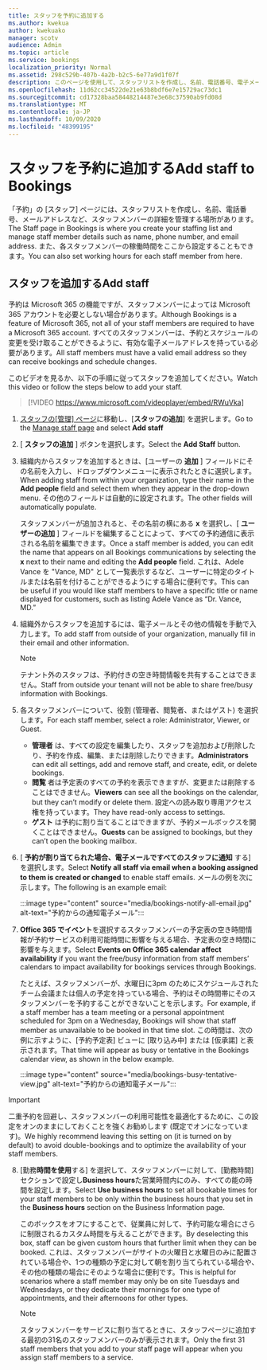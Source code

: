 ```yaml
---
title: スタッフを予約に追加する
ms.author: kwekua
author: kwekuako
manager: scotv
audience: Admin
ms.topic: article
ms.service: bookings
localization_priority: Normal
ms.assetid: 298c529b-407b-4a2b-b2c5-6e77a9d1f07f
description: このページを使用して、スタッフリストを作成し、名前、電話番号、電子メールアドレスなど、スタッフメンバーの詳細を管理します。
ms.openlocfilehash: 11d62cc34522de21e63b8bdf6e7e15729ac73dc1
ms.sourcegitcommit: cd17328baa58448214487e3e68c37590ab9fd08d
ms.translationtype: MT
ms.contentlocale: ja-JP
ms.lasthandoff: 10/09/2020
ms.locfileid: "48399195"
---
```

# <a name="add-staff-to-bookings"></a><span data-ttu-id="a0e1d-103">スタッフを予約に追加する</span><span class="sxs-lookup"><span data-stu-id="a0e1d-103">Add staff to Bookings</span></span>

<span data-ttu-id="a0e1d-104">「予約」の [スタッフ] ページには、スタッフリストを作成し、名前、電話番号、メールアドレスなど、スタッフメンバーの詳細を管理する場所があります。</span><span class="sxs-lookup"><span data-stu-id="a0e1d-104">The Staff page in Bookings is where you create your staffing list and manage staff member details such as name, phone number, and email address.</span></span> <span data-ttu-id="a0e1d-105">また、各スタッフメンバーの稼働時間をここから設定することもできます。</span><span class="sxs-lookup"><span data-stu-id="a0e1d-105">You can also set working hours for each staff member from here.</span></span>

## <a name="add-staff"></a><span data-ttu-id="a0e1d-106">スタッフを追加する</span><span class="sxs-lookup"><span data-stu-id="a0e1d-106">Add staff</span></span>

<span data-ttu-id="a0e1d-107">予約は Microsoft 365 の機能ですが、スタッフメンバーによっては Microsoft 365 アカウントを必要としない場合があります。</span><span class="sxs-lookup"><span data-stu-id="a0e1d-107">Although Bookings is a feature of Microsoft 365, not all of your staff members are required to have a Microsoft 365 account.</span></span> <span data-ttu-id="a0e1d-108">すべてのスタッフメンバーは、予約とスケジュールの変更を受け取ることができるように、有効な電子メールアドレスを持っている必要があります。</span><span class="sxs-lookup"><span data-stu-id="a0e1d-108">All staff members must have a valid email address so they can receive bookings and schedule changes.</span></span>

<span data-ttu-id="a0e1d-109">このビデオを見るか、以下の手順に従ってスタッフを追加してください。</span><span class="sxs-lookup"><span data-stu-id="a0e1d-109">Watch this video or follow the steps below to add your staff.</span></span>

> [!VIDEO https://www.microsoft.com/videoplayer/embed/RWuVka]

1. <span data-ttu-id="a0e1d-110">[スタッフの[管理] ページ](https://outlook.office.com/bookings/staff)に移動し、[**スタッフの追加**] を選択します。</span><span class="sxs-lookup"><span data-stu-id="a0e1d-110">Go to the [Manage staff page](https://outlook.office.com/bookings/staff) and select **Add staff**</span></span>

2. <span data-ttu-id="a0e1d-111">[ **スタッフの追加** ] ボタンを選択します。</span><span class="sxs-lookup"><span data-stu-id="a0e1d-111">Select the **Add Staff** button.</span></span>

3. <span data-ttu-id="a0e1d-112">組織内からスタッフを追加するときは、[ユーザーの **追加** ] フィールドにその名前を入力し、ドロップダウンメニューに表示されたときに選択します。</span><span class="sxs-lookup"><span data-stu-id="a0e1d-112">When adding staff from within your organization, type their name in the **Add people** field and select them when they appear in the drop-down menu.</span></span> <span data-ttu-id="a0e1d-113">その他のフィールドは自動的に設定されます。</span><span class="sxs-lookup"><span data-stu-id="a0e1d-113">The other fields will automatically populate.</span></span>

    <span data-ttu-id="a0e1d-114">スタッフメンバーが追加されると、その名前の横にある **x** を選択し、[ **ユーザーの追加** ] フィールドを編集することによって、すべての予約通信に表示される名前を編集できます。</span><span class="sxs-lookup"><span data-stu-id="a0e1d-114">Once a staff member is added, you can edit the name that appears on all Bookings communications by selecting the **x** next to their name and editing the **Add people** field.</span></span> <span data-ttu-id="a0e1d-115">これは、Adele Vance を "Vance, MD" として一覧表示するなど、ユーザーに特定のタイトルまたは名前を付けることができるようにする場合に便利です。</span><span class="sxs-lookup"><span data-stu-id="a0e1d-115">This can be useful if you would like staff members to have a specific title or name displayed for customers, such as listing Adele Vance as “Dr. Vance, MD.”</span></span>

4. <span data-ttu-id="a0e1d-116">組織外からスタッフを追加するには、電子メールとその他の情報を手動で入力します。</span><span class="sxs-lookup"><span data-stu-id="a0e1d-116">To add staff from outside of your organization, manually fill in their email and other information.</span></span>

    > [!NOTE]
    > <span data-ttu-id="a0e1d-117">テナント外のスタッフは、予約付きの空き時間情報を共有することはできません。</span><span class="sxs-lookup"><span data-stu-id="a0e1d-117">Staff from outside your tenant will not be able to share free/busy information with Bookings.</span></span>

5. <span data-ttu-id="a0e1d-118">各スタッフメンバーについて、役割 (管理者、閲覧者、またはゲスト) を選択します。</span><span class="sxs-lookup"><span data-stu-id="a0e1d-118">For each staff member, select a role: Administrator, Viewer, or Guest.</span></span>
    - <span data-ttu-id="a0e1d-119">**管理者** は、すべての設定を編集したり、スタッフを追加および削除したり、予約を作成、編集、または削除したりできます。</span><span class="sxs-lookup"><span data-stu-id="a0e1d-119">**Administrators** can edit all settings, add and remove staff, and create, edit, or delete bookings.</span></span>
    - <span data-ttu-id="a0e1d-120">**閲覧** 者は予定表のすべての予約を表示できますが、変更または削除することはできません。</span><span class="sxs-lookup"><span data-stu-id="a0e1d-120">**Viewers** can see all the bookings on the calendar, but they can’t modify or delete them.</span></span> <span data-ttu-id="a0e1d-121">設定への読み取り専用アクセス権を持っています。</span><span class="sxs-lookup"><span data-stu-id="a0e1d-121">They have read-only access to settings.</span></span>
    - <span data-ttu-id="a0e1d-122">**ゲスト** は予約に割り当てることはできますが、予約メールボックスを開くことはできません。</span><span class="sxs-lookup"><span data-stu-id="a0e1d-122">**Guests** can be assigned to bookings, but they can’t open the booking mailbox.</span></span>

6. <span data-ttu-id="a0e1d-123">[ **予約が割り当てられた場合、電子メールですべてのスタッフに通知** する] を選択します。</span><span class="sxs-lookup"><span data-stu-id="a0e1d-123">Select **Notify all staff via email when a booking assigned to them is created or changed** to enable staff emails.</span></span> <span data-ttu-id="a0e1d-124">メールの例を次に示します。</span><span class="sxs-lookup"><span data-stu-id="a0e1d-124">The following is an example email:</span></span>

    :::image type="content" source="media/bookings-notify-all-email.jpg" alt-text="予約からの通知電子メール":::

7. <span data-ttu-id="a0e1d-126">**Office 365 でイベント**を選択するスタッフメンバーの予定表の空き時間情報が予約サービスの利用可能時間に影響を与える場合、予定表の空き時間に影響を与えます。</span><span class="sxs-lookup"><span data-stu-id="a0e1d-126">Select **Events on Office 365 calendar affect availability** if you want the free/busy information from staff members’ calendars to impact availability for bookings services through Bookings.</span></span>

    <span data-ttu-id="a0e1d-127">たとえば、スタッフメンバーが、水曜日に3pm のためにスケジュールされたチーム会議または個人の予定を持っている場合、予約はその時間帯にそのスタッフメンバーを予約することができないことを示します。</span><span class="sxs-lookup"><span data-stu-id="a0e1d-127">For example, if a staff member has a team meeting or a personal appointment scheduled for 3pm on a Wednesday, Bookings will show that staff member as unavailable to be booked in that time slot.</span></span> <span data-ttu-id="a0e1d-128">この時間は、次の例に示すように、[予約予定表] ビューに [取り込み中] または [仮承諾] と表示されます。</span><span class="sxs-lookup"><span data-stu-id="a0e1d-128">That time will appear as busy or tentative in the Bookings calendar view, as shown in the below example.</span></span>

    :::image type="content" source="media/bookings-busy-tentative-view.jpg" alt-text="予約からの通知電子メール":::

> [!IMPORTANT]
> <span data-ttu-id="a0e1d-130">二重予約を回避し、スタッフメンバーの利用可能性を最適化するために、この設定をオンのままにしておくことを強くお勧めします (既定でオンになっています)。</span><span class="sxs-lookup"><span data-stu-id="a0e1d-130">We highly recommend leaving this setting on (it is turned on by default) to avoid double-bookings and to optimize the availability of your staff members.</span></span>

8. <span data-ttu-id="a0e1d-131">[勤務**時間を使用**する] を選択して、スタッフメンバーに対して、[勤務時間] セクションで設定し**Business hours**た営業時間内にのみ、すべての能の時間を設定します。</span><span class="sxs-lookup"><span data-stu-id="a0e1d-131">Select **Use business hours** to set all bookable times for your staff members to be only within the business hours that you set in the **Business hours** section on the Business Information page.</span></span>

    <span data-ttu-id="a0e1d-132">このボックスをオフにすることで、従業員に対して、予約可能な場合にさらに制限されるカスタム時間を与えることができます。</span><span class="sxs-lookup"><span data-stu-id="a0e1d-132">By deselecting this box, staff can be given custom hours that further limit when they can be booked.</span></span> <span data-ttu-id="a0e1d-133">これは、スタッフメンバーがサイトの火曜日と水曜日のみに配置されている場合や、1つの種類の予定に対して朝を割り当てられている場合や、その他の種類の場合にそのような場合に便利です。</span><span class="sxs-lookup"><span data-stu-id="a0e1d-133">This is helpful for scenarios where a staff member may only be on site Tuesdays and Wednesdays, or they dedicate their mornings for one type of appointments, and their afternoons for other types.</span></span>

    > [!NOTE]
    > <span data-ttu-id="a0e1d-134">スタッフメンバーをサービスに割り当てるときに、スタッフページに追加する最初の31名のスタッフメンバーのみが表示されます。</span><span class="sxs-lookup"><span data-stu-id="a0e1d-134">Only the first 31 staff members that you add to your staff page will appear when you assign staff members to a service.</span></span>
